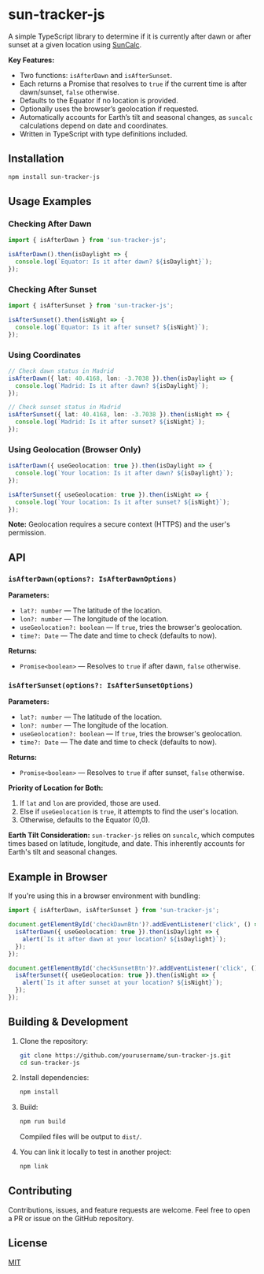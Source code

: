 # sun-tracker-js

A simple TypeScript library to determine if it is currently after dawn or after sunset at a given location using [SunCalc](https://github.com/mourner/suncalc).

**Key Features:**
- Two functions: `isAfterDawn` and `isAfterSunset`.
- Each returns a Promise that resolves to `true` if the current time is after dawn/sunset, `false` otherwise.
- Defaults to the Equator if no location is provided.
- Optionally uses the browser’s geolocation if requested.
- Automatically accounts for Earth’s tilt and seasonal changes, as `suncalc` calculations depend on date and coordinates.
- Written in TypeScript with type definitions included.

## Installation

```bash
npm install sun-tracker-js
```

## Usage Examples

### Checking After Dawn

```typescript
import { isAfterDawn } from 'sun-tracker-js';

isAfterDawn().then(isDaylight => {
  console.log(`Equator: Is it after dawn? ${isDaylight}`);
});
```

### Checking After Sunset

```typescript
import { isAfterSunset } from 'sun-tracker-js';

isAfterSunset().then(isNight => {
  console.log(`Equator: Is it after sunset? ${isNight}`);
});
```

### Using Coordinates

```typescript
// Check dawn status in Madrid
isAfterDawn({ lat: 40.4168, lon: -3.7038 }).then(isDaylight => {
  console.log(`Madrid: Is it after dawn? ${isDaylight}`);
});

// Check sunset status in Madrid
isAfterSunset({ lat: 40.4168, lon: -3.7038 }).then(isNight => {
  console.log(`Madrid: Is it after sunset? ${isNight}`);
});
```

### Using Geolocation (Browser Only)

```typescript
isAfterDawn({ useGeolocation: true }).then(isDaylight => {
  console.log(`Your location: Is it after dawn? ${isDaylight}`);
});

isAfterSunset({ useGeolocation: true }).then(isNight => {
  console.log(`Your location: Is it after sunset? ${isNight}`);
});
```

**Note:** Geolocation requires a secure context (HTTPS) and the user's permission.

## API

### `isAfterDawn(options?: IsAfterDawnOptions)`

**Parameters:**

- `lat?: number` — The latitude of the location.
- `lon?: number` — The longitude of the location.
- `useGeolocation?: boolean` — If `true`, tries the browser's geolocation.
- `time?: Date` — The date and time to check (defaults to now).

**Returns:**  
- `Promise<boolean>` — Resolves to `true` if after dawn, `false` otherwise.

### `isAfterSunset(options?: IsAfterSunsetOptions)`

**Parameters:**

- `lat?: number` — The latitude of the location.
- `lon?: number` — The longitude of the location.
- `useGeolocation?: boolean` — If `true`, tries the browser's geolocation.
- `time?: Date` — The date and time to check (defaults to now).

**Returns:**  
- `Promise<boolean>` — Resolves to `true` if after sunset, `false` otherwise.

**Priority of Location for Both:**
1. If `lat` and `lon` are provided, those are used.
2. Else if `useGeolocation` is `true`, it attempts to find the user's location.
3. Otherwise, defaults to the Equator (0,0).

**Earth Tilt Consideration:**
`sun-tracker-js` relies on `suncalc`, which computes times based on latitude, longitude, and date. This inherently accounts for Earth's tilt and seasonal changes.

## Example in Browser

If you're using this in a browser environment with bundling:

```typescript
import { isAfterDawn, isAfterSunset } from 'sun-tracker-js';

document.getElementById('checkDawnBtn')?.addEventListener('click', () => {
  isAfterDawn({ useGeolocation: true }).then(isDaylight => {
    alert(`Is it after dawn at your location? ${isDaylight}`);
  });
});

document.getElementById('checkSunsetBtn')?.addEventListener('click', () => {
  isAfterSunset({ useGeolocation: true }).then(isNight => {
    alert(`Is it after sunset at your location? ${isNight}`);
  });
});
```

## Building & Development

1. Clone the repository:
   ```bash
   git clone https://github.com/yourusername/sun-tracker-js.git
   cd sun-tracker-js
   ```

2. Install dependencies:
   ```bash
   npm install
   ```

3. Build:
   ```bash
   npm run build
   ```
   Compiled files will be output to `dist/`.

4. You can link it locally to test in another project:
   ```bash
   npm link
   ```

## Contributing

Contributions, issues, and feature requests are welcome. Feel free to open a PR or issue on the GitHub repository.

## License

[MIT](./LICENSE)